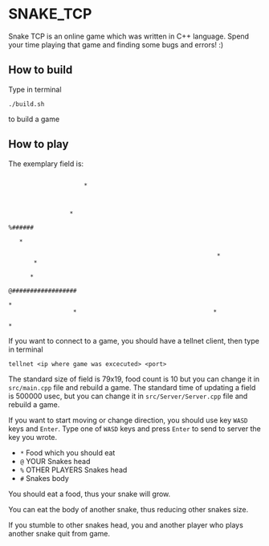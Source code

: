# SNAKE_TCP

Snake TCP is an online game which was written in C++ language. Spend your time playing that game and finding some bugs and errors! :)

## How to build

Type in terminal
```
./build.sh
```
to build a game

## How to play

The exemplary field is:
```
                                                                               
                     *                                                         
                                                                               
                                                                               
                                                                               
                 *                                                             
                                                                  %######      
                                                                               
   *                                                                           
                                                                               
                                                          *                    
       *                                                                       
                                                                               
      *                                                                        
                                                     @##################       
                                                                               
*                                                                              
                  *                                      *                     
                                                                              *
```

If you want to connect to a game, you should have a tellnet client, then type in terminal
```
tellnet <ip where game was excecuted> <port>
```

The standard size of field is 79x19, food count is 10 but you can change it in `src/main.cpp` file and rebuild a game.
The standard time of updating a field is 500000 usec, but you can change it in `src/Server/Server.cpp` file and rebuild a game.

If you want to start moving or change direction, you should use key `WASD` keys and `Enter`.
Type one of `WASD` keys and press `Enter` to send to server the key you wrote.

- `*` Food which you should eat
- `@` YOUR Snakes head
- `%` OTHER PLAYERS Snakes head
- `#` Snakes body

You should eat a food, thus your snake will grow.

You can eat the body of another snake, thus reducing other snakes size.

If you stumble to other snakes head, you and another player who plays another snake quit from game.
